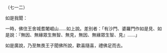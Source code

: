 （七一二）

如是我聞：

一時，佛住王舍城耆闍崛山……如上說。差別者：「有沙門、婆羅門作如是見、如是說：『無因、無緣眾生無智、無見，無因、無緣眾生智、見』……」

如是廣說，乃至無畏王子聞佛所說，歡喜隨喜，禮佛足而去。




